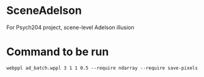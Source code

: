 # SceneAdelson
For Psych204 project, scene-level Adelson illusion

# Command to be run

```
webppl ad_batch.wppl 3 1 1 0.5 --require ndarray --require save-pixels
```
